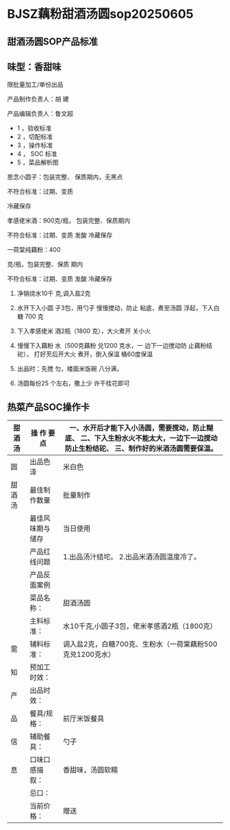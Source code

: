 # BJSZ藕粉甜酒汤圆sop20250605

<!-- image -->

## 甜酒汤圆SOP产品标准

## 味型：香甜味

限批量加工/单份出品

产品制作负责人：胡   建

产品编辑负责人：鲁文超

<!-- image -->

- 1 ，验收标准
- 2 ，切配标准
- 3 ，操作标准
- 4 ， SOC 标准
- 5 ，菜品解析图

<!-- image -->

<!-- image -->

思念小圆子：包装完整、 保质期内，无黑点

不符合标准：过期、变质

冷藏保存

<!-- image -->

孝感佬米酒：900克/瓶， 包装完整、保质期内

不符合标准：过期、变质 发酸 冷藏保存

<!-- image -->

一荷棠纯藕粉：400

克/瓶，包装完整、保质 期内

不符合标准：过期、变质 发酸 冷藏保存

<!-- image -->

1. 净锅烧水10千 克,调入盐2克

<!-- image -->

2. 水开下入小圆 子3包，用勺子 慢慢搅动，防止 粘底，煮至汤圆 浮起，下入白糖 700 克

<!-- image -->

3. 下入孝感佬米 酒2瓶（1800 克），大火煮开 关小火

<!-- image -->

4. 慢慢下入藕粉 水（500克藕粉 兑1200 克水，一 边下一边搅动防 止藕粉结砣）， 打好芡后开大火 煮开，倒入保温 桶60度保温

5. 出品时：先搅 匀，楼面米饭碗 八分满，

<!-- image -->

6. 汤圆每份25 个左右，撒上少 许干桂花即可

## 热菜产品SOC操作卡

<!-- image -->

| 甜 酒 汤   | 操 作 要 点   | 一、水开后才能下入小汤圆，需要搅动，防止糊底、 二、下入生粉水火不能太大，一边下一边搅动防止生粉结砣、 三、制作好的米酒汤圆需要保温。   |
|---------|-----------|-----------------------------------------------------------------------|
| 圆       | 出品色泽      | 米白色                                                                   |
| 甜 酒 汤   | 最佳制作数量    | 批量制作                                                                  |
|         | 最佳风味期与储存  | 当日使用                                                                  |
|         | 产品红线问题    | 1.出品汤汁结坨。 2.出品米酒汤圆温度冷了。                                               |
|         | 产品反面案例    |                                                                       |
|         | 菜品名称：     | 甜酒汤圆                                                                  |
|         | 主料标准：     | 水10千克,小圆子3包，佬米孝感酒2瓶（1800克）                                            |
| 需       | 辅料标准：     | 调入盐2克，白糖700克、生粉水（一荷棠藕粉500克兑1200克水）                                    |
| 知       | 预加工时效：    |                                                                       |
| 产       | 出品时效：     |                                                                       |
| 品       | 餐具/规格：    | 前厅米饭餐具                                                                |
| 信       | 辅助餐具：     | 勺子                                                                    |
| 息       | 口味口感描叙：   | 香甜味，汤圆软糯                                                              |
|         | 忌口：       |                                                                       |
|         | 当前价格：     | 赠送                                                                    |

<!-- image -->

<!-- image -->

<!-- image -->

<!-- image -->